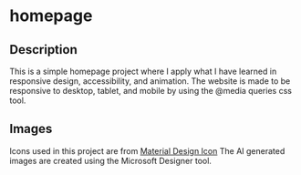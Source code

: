 # homepage
## Description
This is a simple homepage project where I apply what I have learned in responsive design, accessibility, and animation. The website is made to be responsive to desktop, tablet, and mobile by using the @media queries css tool. 
## Images
Icons used in this project are from <a href="https://pictogrammers.com/library/mdi/">Material Design Icon</a>
The AI generated images are created using the Microsoft Designer tool.